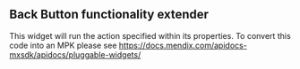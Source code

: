 ## Back Button functionality extender 
This widget will run the action specified within its properties. To convert this code into an MPK please see https://docs.mendix.com/apidocs-mxsdk/apidocs/pluggable-widgets/ 
